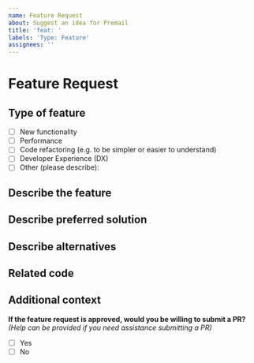 ```yaml
---
name: Feature Request
about: Suggest an idea for Premail
title: 'feat: '
labels: 'Type: Feature'
assignees: ''
---
```


# Feature Request

## Type of feature

- [ ] New functionality
- [ ] Performance
- [ ] Code refactoring (e.g. to be simpler or easier to understand)
- [ ] Developer Experience (DX)
- [ ] Other (please describe):

## Describe the feature

<!-- A clear and concise description of your feature request. Please note if your request is related to a problem. -->

## Describe preferred solution

<!-- A clear and concise description of what you want to happen. -->

## Describe alternatives

<!-- A clear and concise description of any alternative solutions or features you've considered. -->

## Related code

<!-- If you are able to illustrate this request with an example, please provide it here. -->

## Additional context

<!-- List any other information that is relevant to your issue. Use cases, screenshots, related issues, stack traces, links to relevant information, environment information if applicable, etc. -->

**If the feature request is approved, would you be willing to submit a PR?**
_(Help can be provided if you need assistance submitting a PR)_

- [ ] Yes
- [ ] No

